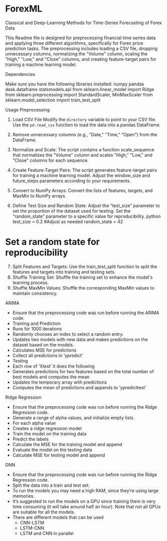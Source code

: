 # ForexML
Classical and Deep-Learning Methods for Time-Series Forecasting of Forex Data


This Readme file is designed for preprocessing financial time series data and applying three different algorithms, specifically for Forex price prediction tasks. The preprocessing includes loading a CSV file, dropping unnecessary columns, normalizing the "Volume" column, scaling the "High," "Low," and "Close" columns, and creating feature-target pairs for training a machine learning model.

Dependencies

Make sure you have the following libraries installed:
numpy 
pandas
dask.dataframe
statsmodels.api 
from sklearn.linear_model import Ridge
from sklearn.preprocessing import StandardScaler, MinMaxScaler
from sklearn.model_selection import train_test_split

Usage
Preprocessing

1. Load CSV File
Modify the `directory` variable to point to your CSV file.
Use the `pd.read_csv` function to load the data into a pandas DataFrame.

2. Remove unnecessary columns (e.g., "Date," "Time," "Open") from the DataFrame.

3. Normalize and Scale:
The script contains a function scale_sequence that normalizes the "Volume" column and scales "High," "Low," and "Close" columns for each sequence.

4. Create Feature-Target Pairs:
The script generates feature-target pairs for training a machine learning model.
Adjust the window_size and future_steps parameters according to your requirements.
5. Convert to NumPy Arrays:
Convert the lists of features, targets, and MaxMin to NumPy arrays.

6. Define Test Size and Random State:
Adjust the “test_size” parameter to set the proportion of the dataset used for testing.
Set the “random_state” parameter to a specific value for reproducibility.
 python test_size = 0.2 
#Adjust as needed random_state = 42 
# Set a random state for reproducibility

7. Split Features and Targets:
Use the train_test_split function to split the features and targets into training and testing sets.
8. Shuffle Training Set:
Shuffle the training set to enhance the model's learning process.
9. Shuffle MaxMin Values:
Shuffle the corresponding MaxMin values to maintain consistency.


ARIMA
- Ensure that the preprocessing code was run before running the ARIMA code. 
- Training and Prediction 
- Runs for 1000 iterations 
- Randomly chooses an index to select a random entry.
- Updates two models with new data and makes predictions on the dataset based on the models.
- Calculates MSE for predictions 
- Collect all predictions in ‘ypredict’
- Testing 
- Each row of ‘Xtest’ it does the following
- Generates predictions for two features based on the total number of best models and computes the mean
- Updates the temporary array with predictions
- Computes the mean of predictions and appends to ‘ypredicttest’


Ridge Regression
- Ensure that the preprocessing code was run before running the Ridge Regression code. 
- Generate a range of alpha values, and initialize empty lists.
- For each alpha value
- Creates a ridge regression model 
- Train the model on the training data
- Predict the labels 
- Calculate the MSE for the training model and append 
- Evaluate the model on the testing data
- Calculate MSE for testing model and append 

DNN
- Ensure that the preprocessing code was run before running the Ridge Regression code. 
- Split the data into a train and test set.
- To run the models you may need a high RAM, since they’re using large memories.
- It’s suggested to run the models on a GPU since training them is very time consuming (it will take around half an hour). Note that not all GPUs are suitable for all the models.
- There are different models that can be used
	- CNN-LSTM
	- LSTM-CNN
	- LSTM and CNN in parallel
	


